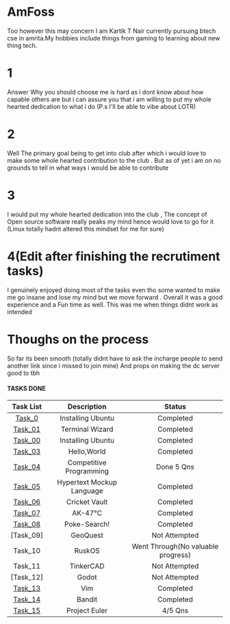 # AmFoss 

Too however this may concern I am Kartik T Nair currently pursuing btech cse in amrita.My hobbies include things from gaming to learning about new thing tech.


# 1 
Answer Why you should choose me is hard as i dont know about how capable others are but i can assure you that i am willing to put my whole hearted dedication to what i do
(P.s I'll be able to vibe about LOTR)

# 2
Well The primary goal being to get into club after which i would love to make some whole hearted contribution to the club . But as of yet i am on no grounds to tell in what ways i would be able to contribute

# 3 
I would put my whole hearted dedication into the club , The concept of Open source software really peaks my mind hence would love to go for it
(Linux totally hadnt altered this mindset for me for sure)

# 4(Edit after finishing the recrutiment tasks)
I genuinely enjoyed doing most of the tasks even tho some wanted to make me go insane and lose my mind but we move forward . Overall it was a good experience and a Fun time as well.
This was me when things didnt work as intended


# Thoughs on the process 
So far its been smooth 
(totally didnt have to ask the incharge people to send another link since i missed to join mine)
And props on making the dc server good to tbh  



#### TASKS DONE

| Task List | Description | Status |
| :-:       | :-:         | :-:    |
| [Task_0](https://github.com/Unkn0wn-M4ster/amfosstasks/edit/main/tasks/task0)   | Installing Ubuntu | Completed |
| [Task_01](https://github.com/Unkn0wn-M4ster/amfosstasks/edit/main/tasks/Task01)   | Terminal Wizard | Completed |
| [Task_00](https://github.com/Unkn0wn-M4ster/amfosstasks/edit/main/tasks/Task02)   | Installing Ubuntu | Completed |
| [Task_03](https://github.com/Unkn0wn-M4ster/amfosstasks/edit/main/tasks/Task03)   | Hello,World | Completed |
| [Task_04](https://github.com/Unkn0wn-M4ster/amfosstasks/edit/main/tasks/Task04)   | Competitive Programming |Done 5 Qns|
| [Task_05](https://github.com/Unkn0wn-M4ster/amfosstasks/edit/main/tasks/Task05)   | Hypertext Mockup Language | Completed |
| [Task_06](https://github.com/Unkn0wn-M4ster/amfosstasks/edit/main/tasks/Task06)   | Cricket Vault | Completed |
| [Task_07](https://github.com/Unkn0wn-M4ster/amfosstasks/edit/main/tasks/Task07)   |  AK-47℃ | Completed |
| [Task_08](https://github.com/Unkn0wn-M4ster/amfosstasks/edit/main/tasks/Task08)   | Poke-Search! | Completed |
| [Task_09]  | GeoQuest | Not Attempted |
| Task_10  |  RuskOS |Went Through(No valuable progress)|
| Task_11  |  TinkerCAD |Not Attempted|
| [Task_12]|  Godot | Not Attempted|
| [Task_13](https://github.com/Unkn0wn-M4ster/amfosstasks/edit/main/tasks/Task13)   |  Vim | Completed |
| [Task_14](https://github.com/Unkn0wn-M4ster/amfosstasks/edit/main/tasks/Task14)   |  Bandit | Completed |
| [Task_15](https://github.com/Unkn0wn-M4ster/amfosstasks/tree/main/tasks/task15)   | Project Euler| 4/5 Qns|


